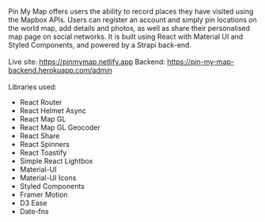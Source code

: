 Pin My Map offers users the ability to record places they have visited using the Mapbox APIs. Users can register an account and simply pin locations on the world map, add details and photos, as well as share their personalised map page on social networks. It is built using React with Material UI and Styled Components, and powered by a Strapi back-end.
\
\
Live site: https://pinmymap.netlify.app
Backend: https://pin-my-map-backend.herokuapp.com/admin
\
\
Libraries used:

- React Router
- React Helmet Async
- React Map GL
- React Map GL Geocoder
- React Share
- React Spinners
- React Toastify
- Simple React Lightbox
- Material-UI
- Material-UI Icons
- Styled Components
- Framer Motion
- D3 Ease
- Date-fns
